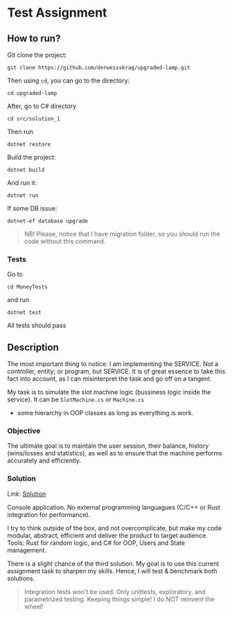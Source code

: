 # Test Assignment

## How to run?

Git clone the project:

`git clone https://github.com/derweisskrag/upgraded-lamp.git`

Then using `cd`, you can go to the directory:

`cd upgraded-lamp`

After, go to C# directory 

`cd src/solution_1` 

Then run

`dotnet restore`

Build the project:

`dotnet build`

And run it:

`dotnet run`

If some DB issue:

`dotnet-ef database upgrade`

> NB! Please, notice that I have migration folder, so you should run the code without this command.

### Tests

Go to 

`cd MoneyTests`

and run

`dotnet test`

All tests should pass

## Description

The most important thing to notice: I am implementing the SERVICE. Not a controller, entity; or program, but SERVICE.
It is of great essence to take this fact into account, as I can misinterpret the task and go off on a tangent.

My task is to simulate the slot machine logic (bussiness logic inside the service). It can be `SlotMachine.cs` or `Machine.cs`
- some hierarchy in OOP classes as long as everything is work. 

### Objective

The ultimate goal is to maintain the user session, their balance, history (wins/losses and statistics), as well as to ensure 
that the machine performs accurately and efficiently.


### Solution

Link: [Solution](/src/solution_1/)

Console application. No external programming languagues (C/C++ or Rust integration for performance).

I try to think outside of the box, and not overcomplicate, but make my code modular, abstract, efficient and deliver
the product to target audience. Tools: Rust for random logic, and C# for OOP, Users and State management.

There is a slight chance of the third solution. My goal is to use this current assignment task to sharpen my skills. Hence,
I will test & benchmark both solutions. 

> Integration tests won't be used. Only unittests, exploratory, and parametrized testing. Keeping things simple! I do NOT reinvent the wheel!
